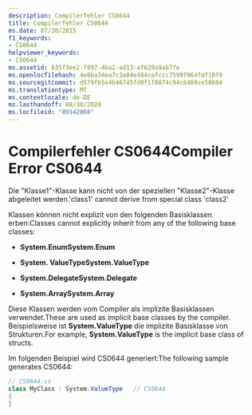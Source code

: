 ```yaml
---
description: Compilerfehler CS0644
title: Compilerfehler CS0644
ms.date: 07/20/2015
f1_keywords:
- CS0644
helpviewer_keywords:
- CS0644
ms.assetid: 835f3ee2-f897-4ba2-ad13-af629a9ab7fe
ms.openlocfilehash: 4e8ba34ea7c3a04e484cafccc7599f064fdf10f8
ms.sourcegitcommit: d579fb5e4b46745fd0f1f8874c94c6469ce58604
ms.translationtype: MT
ms.contentlocale: de-DE
ms.lasthandoff: 08/30/2020
ms.locfileid: "89142868"
---
```

# <a name="compiler-error-cs0644"></a><span data-ttu-id="5cbf7-103">Compilerfehler CS0644</span><span class="sxs-lookup"><span data-stu-id="5cbf7-103">Compiler Error CS0644</span></span>
<span data-ttu-id="5cbf7-104">Die "Klasse1"-Klasse kann nicht von der speziellen "Klasse2"-Klasse abgeleitet werden.</span><span class="sxs-lookup"><span data-stu-id="5cbf7-104">'class1' cannot derive from special class 'class2'</span></span>  
  
 <span data-ttu-id="5cbf7-105">Klassen können nicht explizit von den folgenden Basisklassen erben:</span><span class="sxs-lookup"><span data-stu-id="5cbf7-105">Classes cannot explicitly inherit from any of the following base classes:</span></span>  
  
- <span data-ttu-id="5cbf7-106">**System.Enum**</span><span class="sxs-lookup"><span data-stu-id="5cbf7-106">**System.Enum**</span></span>  
  
- <span data-ttu-id="5cbf7-107">**System. ValueType**</span><span class="sxs-lookup"><span data-stu-id="5cbf7-107">**System.ValueType**</span></span>  
  
- <span data-ttu-id="5cbf7-108">**System.Delegate**</span><span class="sxs-lookup"><span data-stu-id="5cbf7-108">**System.Delegate**</span></span>  
  
- <span data-ttu-id="5cbf7-109">**System.Array**</span><span class="sxs-lookup"><span data-stu-id="5cbf7-109">**System.Array**</span></span>  
  
 <span data-ttu-id="5cbf7-110">Diese Klassen werden vom Compiler als implizite Basisklassen verwendet.</span><span class="sxs-lookup"><span data-stu-id="5cbf7-110">These are used as implicit base classes by the compiler.</span></span> <span data-ttu-id="5cbf7-111">Beispielsweise ist **System.ValueType** die implizite Basisklasse von Strukturen.</span><span class="sxs-lookup"><span data-stu-id="5cbf7-111">For example, **System.ValueType** is the implicit base class of structs.</span></span>  
  
 <span data-ttu-id="5cbf7-112">Im folgenden Beispiel wird CS0644 generiert:</span><span class="sxs-lookup"><span data-stu-id="5cbf7-112">The following sample generates CS0644:</span></span>  
  
```csharp  
// CS0644.cs  
class MyClass : System.ValueType   // CS0644  
{  
}  
```

